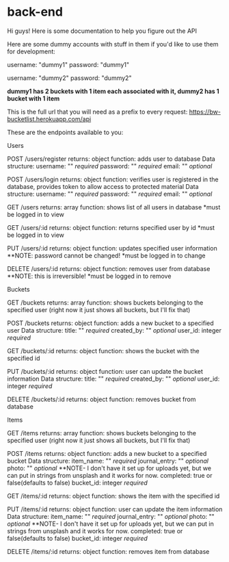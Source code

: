 # back-end

Hi guys! Here is some documentation to help you figure out the API

Here are some dummy accounts with stuff in them if you'd like to use them for development:

username: "dummy1"
password: "dummy1"

username: "dummy2"
password: "dummy2"

**dummy1 has 2 buckets with 1 item each associated with it, dummy2 has 1 bucket with 1 item**

This is the full url that you will need as a prefix to every request:
    https://bw-bucketlist.herokuapp.com/api

These are the endpoints available to you:

Users

POST /users/register
returns: object
function: adds user to database
Data structure:
  username: "" *required*
  password: "" *required*
  email: "" *optional*

POST /users/login
returns: object
function: verifies user is registered in the database, provides token to allow access to protected material
Data structure:
  username: "" *required*
  password: "" *required*
  email: "" *optional*

GET /users
returns: array
function: shows list of all users in database *must be logged in to view

GET /users/:id
returns: object
function: returns specified user by id *must be logged in to view

PUT /users/:id
returns: object
function: updates specified user information **NOTE: password cannot be changed! *must be logged in to change

DELETE /users/:id
returns: object
function: removes user from database **NOTE: this is irreversible! *must be logged in to remove 


Buckets

GET /buckets
returns: array
function: shows buckets belonging to the specified user (right now it just shows all buckets, but I'll fix that)

POST /buckets
returns: object
function: adds a new bucket to a specified user
Data structure:
  title: "" *required*
  created_by: "" *optional*
  user_id: integer *required*

GET /buckets/:id
returns: object
function: shows the bucket with the specified id

PUT /buckets/:id
returns: object
function: user can update the bucket information
Data structure:
  title: "" *required*
  created_by: "" *optional*
  user_id: integer *required*

DELETE /buckets/:id
returns: object
function: removes bucket from database

Items

GET /items
returns: array
function: shows buckets belonging to the specified user (right now it just shows all buckets, but I'll fix that)

POST /items
returns: object
function: adds a new bucket to a specified bucket
Data structure:
  item_name: "" *required*
  journal_entry: "" *optional*
  photo: "" *optional* **NOTE- I don't have it set up for uploads yet, but we can put in strings from unsplash and it works for now.
  completed: true or false(defaults to false)
  bucket_id: integer *required*

GET /items/:id
returns: object
function: shows the item with the specified id

PUT /items/:id
returns: object
function: user can update the item information
Data structure:
  item_name: "" *required*
  journal_entry: "" *optional*
  photo: "" *optional* **NOTE- I don't have it set up for uploads yet, but we can put in strings from unsplash and it works for now.
  completed: true or false(defaults to false)
  bucket_id: integer *required*

DELETE /items/:id
returns: object
function: removes item from database




